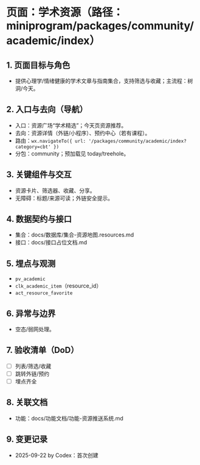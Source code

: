 # 页面：学术资源（路径：miniprogram/packages/community/academic/index）

## 1. 页面目标与角色
- 提供心理学/情绪健康的学术文章与指南集合，支持筛选与收藏；主流程：树洞/今天。

## 2. 入口与去向（导航）
- 入口：资源广场“学术精选”；今天页资源推荐。
- 去向：资源详情（外链/小程序）、预约中心（若有课程）。
- 路由：`wx.navigateTo({ url: '/packages/community/academic/index?category=cbt' })`
- 分包：community；预加载见 today/treehole。

## 3. 关键组件与交互
- 资源卡片、筛选器、收藏、分享。
- 无障碍：标题/来源可读；外链安全提示。

## 4. 数据契约与接口
- 集合：docs/数据库/集合-资源地图.resources.md
- 接口：docs/接口占位文档.md

## 5. 埋点与观测
- `pv_academic`
- `clk_academic_item`（resource_id）
- `act_resource_favorite`

## 6. 异常与边界
- 空态/弱网处理。

## 7. 验收清单（DoD）
- [ ] 列表/筛选/收藏
- [ ] 跳转外链/预约
- [ ] 埋点齐全

## 8. 关联文档
- 功能：docs/功能文档/功能-资源推送系统.md

## 9. 变更记录
- 2025-09-22 by Codex：首次创建

